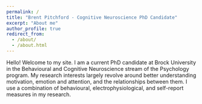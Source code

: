 ```yaml
---
permalink: /
title: "Brent Pitchford - Cognitive Neuroscience PhD Candidate"
excerpt: "About me"
author_profile: true
redirect_from: 
  - /about/
  - /about.html
---
```


Hello! Welcome to my site. I am a current PhD candidate at Brock University in the Behavioural and Cognitive Neuroscience stream of the Psychology program. My research interests largely revolve around better understanding motivation, emotion and attention, and the relationships between them. I use a combination of behavioural, electrophysiological, and self-report measures in my research. 
